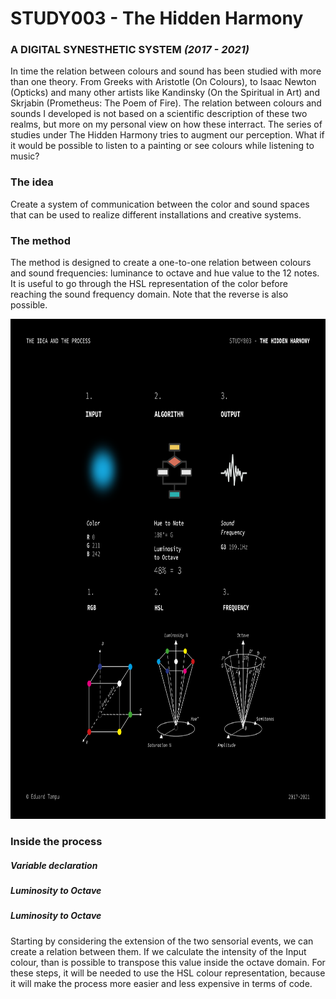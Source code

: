 # STUDY003 - The Hidden Harmony
### A DIGITAL SYNESTHETIC SYSTEM _(2017 - 2021)_

In time the relation between colours and sound has been studied with more than one theory. From Greeks with Aristotle (On Colours), to Isaac Newton (Opticks) and many other artists like Kandinsky (On the Spiritual in Art) and Skrjabin (Prometheus: The Poem of Fire). The relation between colours and sounds I developed is not based on a scientific description of these two realms, but more on my personal view on how these interract. The series of studies under The Hidden Harmony tries to augment our perception. What if it would be possible to listen to a painting or see colours while listening to music?

### The idea
Create a system of communication between the color and sound spaces that can be used to realize different installations and creative systems.
### The method
The method is designed to create a one-to-one relation between colours and sound frequencies: luminance to octave and hue value to the 12 notes. It is useful to go through the HSL representation of the color before reaching the sound frequency domain. Note that the reverse is also possible.

<img src="img/003_idea_and_process.png" width="800" height="800">

### Inside the process 
##### Variable declaration

##### Luminosity to Octave

##### Luminosity to Octave
Starting by considering the extension of the two sensorial events, we can create a relation between them. If we calculate the intensity of the Input colour, than is possible to transpose this value inside the octave domain. For these steps, it will be needed to use the HSL colour representation, because it will make the process more easier and less expensive in terms of code.	

